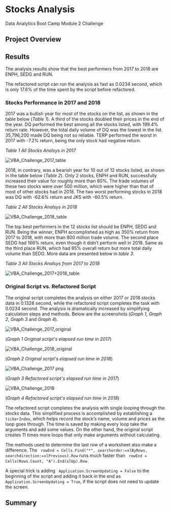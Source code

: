 # Stocks Analysis
Data Analytics Boot Camp Module 2 Challenge
## Project Overview

## Results
The analysis results show that the best performers from 2017 to 2018 are ENPH, SEDG and RUN.

The refactored script can run the analysis as fast as 0.0234 second, which is only 17.6% of the time spent by the script before refactored.

### Stocks Performance in 2017 and 2018
2017 was a bullish year for most of the stocks on the list, as shown in the table below (*Table 1*). A third of the stocks doubled their prices in the end of the year. DQ performed the best among all the stocks listed, with 199.4% return rate. However, the total daily volume of DQ was the lowest in the list. 35,796,200 made DQ being not so reliable. TERP performed the worst in 2017 with -7.2% return, being the only stock had negative return.

*Table 1 All Stocks Analsys in 2017*

![VBA_Challenge_2017_table](https://user-images.githubusercontent.com/78275082/109587088-76387900-7ad4-11eb-9b14-cf746ffd39d0.png)

2018, in contrary, was a bearish year for 10 out of 12 stocks listed, as shown in the table below (*Table 2*). Only 2 stocks, ENPH and RUN, successfully increased their value for roughly more than 80%. The trade volumes of these two stocks were over 500 million, which were higher than that of most of other stocks had in 2018. The two worst performing stocks in 2018 was DQ with -62.6% return and JKS with -60.5% return.

*Table 2 All Stocks Analsys in 2018*

![VBA_Challenge_2018_table](https://user-images.githubusercontent.com/78275082/109587105-7fc1e100-7ad4-11eb-8a72-a963ce51ab8c.png)

The top best performers in the 12 stocks list should be ENPH, SEDG and RUN. Being the winner, ENPH accomplished as high as 350% return from 2017 to 2018, with more than 800 million trade volume. The second place SEDG had 166% return, even though it didn’t perform well in 2018. Same as the third place RUN, which had 95% overall return but more total daily volume than SEDG. More data are presented below in *table 3*.

*Table 3 All Stocks Analsys from 2017 to 2018*

![VBA_Challenge_2017+2018_table](https://user-images.githubusercontent.com/78275082/109587112-83556800-7ad4-11eb-9bea-865ac879e10c.png)

### Original Script vs. Refactored Script
The original script completes the analysis on either 2017 or 2018 stocks data in 0.1328 second, while the refactored script completes the task with 0.0234 second. The analysis is dramatically increased by simplifying calculation steps and methods. Below are the screenshots (*Graph 1*, *Graph 2*, *Graph 3* and *Graph 4*).

![VBA_Challenge_2017_original](https://user-images.githubusercontent.com/78275082/109589685-b26dd880-7ad8-11eb-8403-6dec1ccf3954.png)

(*Graph 1 Original script's elapsed run time in 2017*)

![VBA_Challenge_2018_original](https://user-images.githubusercontent.com/78275082/109589696-b699f600-7ad8-11eb-8598-af79f130577a.png)

(*Graph 2 Original script's elapsed run time in 2018*)

![VBA_Challenge_2017 png](https://user-images.githubusercontent.com/78275082/109589301-2065d000-7ad8-11eb-82bd-cea93f044468.png)

(*Graph 3 Refactored script's elapsed run time in 2017*)

![VBA_Challenge_2018](https://user-images.githubusercontent.com/78275082/109589307-222f9380-7ad8-11eb-9e8c-8d2753ff8c36.png)

(*Graph 4 Refactored script's elapsed run time in 2018*)

The refactored script completes the analysis with single looping through the stocks data. This simplified process is accomplished by establishing a `tickerIndex`, which helps record the stock’s name, volume and prices as the loop goes through. The time is saved by making every loop take the arguments and add some values. On the other hand, the original script creates 11 times more loops that only make arguments without calculating.

The methods used to determine the last row of a worksheet also make a difference. The ` rowEnd = Cells.Find("*", searchorder:=xlByRows, searchdirection:=xlPrevious).Row` runs much faster than ` rowEnd = Cells(Rows.Count, "A").End(xlUp).Row`.

A special trick is adding ` Application.ScreenUpdating = False` to the beginning of the script and adding it back in the end as ` Application.ScreenUpdating = True`, if the script does not need to update the screen.

## Summary
